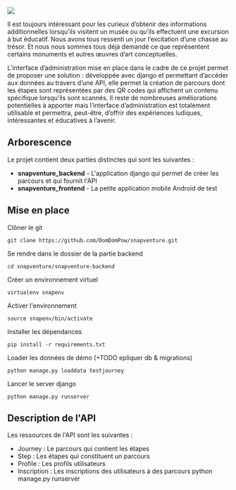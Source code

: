 ![](https://infinit8.io/illustrations/snapventure/mapjourneybanneer.jpg)

Il est toujours intéressant pour les curieux d’obtenir des informations additionnelles lorsqu’ils visitent un musée ou qu’ils effectuent une excursion à but éducatif. Nous avons tous ressenti un jour l’excitation d’une chasse au trésor. Et nous nous sommes tous déjà demandé ce que représentent certains monuments et autres œuvres d’art conceptuelles. 

L’interface d’administration mise en place dans le cadre de ce projet permet de proposer une solution : développée avec django et permettant d’accéder aux données au travers d’une API, elle permet la création de parcours dont les étapes sont représentées par des QR codes qui affichent un contenu spécifique lorsqu’ils sont scannés. Il reste de nombreuses améliorations potentielles à apporter mais l’interface d’administration est totalement utilisable et permettra, peut-être, d’offrir des expériences ludiques, intéressantes et éducatives à l’avenir. 


## Arborescence

Le projet contient deux parties distinctes qui sont les suivantes :

 * **snapventure_backend** - L'application django qui permet de créer les parcours et qui fournit l'API
 * **snapventure_frontend** - La petite application mobile Android de test

## Mise en place

Clôner le git

```
git clone https://github.com/DomDomPow/snapventure.git
```


Se rendre dans le dossier de la partie backend


```
cd snapventure/snapventure-backend
```


Créer un environnement virtuel 

```
virtualenv snapenv
```

Activer l'environnement

```
source snapenv/bin/activate
```

Installer les dépendances

```
pip install -r requirements.txt
```


Loader les données de démo (+TODO epliquer db & migrations)

```
python manage.py loaddata testjourney
```

Lancer le server django

```
python manage.py runserver
```

## Description de l'API

Les ressources de l'API sont les suivantes :

* Journey : Le parcours qui contient les étapes
* Step : Les étapes qui constituent un parcours
* Profile : Les profils utilisateurs
* Inscription : Les inscriptions des utilisateurs à des parcours
python manage.py runserver
